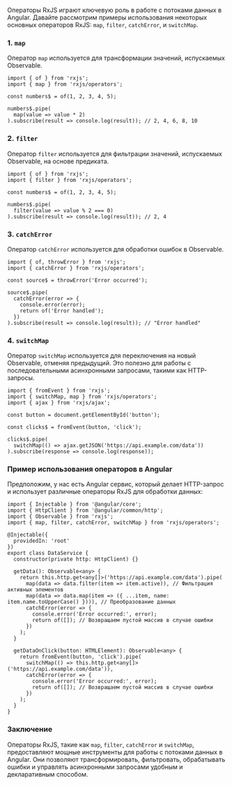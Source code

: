 
Операторы RxJS играют ключевую роль в работе с потоками данных в Angular. Давайте рассмотрим примеры использования некоторых основных операторов RxJS: `map`, `filter`, `catchError`, и `switchMap`.

### 1. `map`

Оператор `map` используется для трансформации значений, испускаемых Observable.

```TS
import { of } from 'rxjs';
import { map } from 'rxjs/operators';

const numbers$ = of(1, 2, 3, 4, 5);

numbers$.pipe(
  map(value => value * 2)
).subscribe(result => console.log(result)); // 2, 4, 6, 8, 10
```

### 2. `filter`

Оператор `filter` используется для фильтрации значений, испускаемых Observable, на основе предиката.

```TS
import { of } from 'rxjs';
import { filter } from 'rxjs/operators';

const numbers$ = of(1, 2, 3, 4, 5);

numbers$.pipe(
  filter(value => value % 2 === 0)
).subscribe(result => console.log(result)); // 2, 4
```

### 3. `catchError`

Оператор `catchError` используется для обработки ошибок в Observable.

```TS
import { of, throwError } from 'rxjs';
import { catchError } from 'rxjs/operators';

const source$ = throwError('Error occurred');

source$.pipe(
  catchError(error => {
    console.error(error);
    return of('Error handled');
  })
).subscribe(result => console.log(result)); // "Error handled"
```

### 4. `switchMap`

Оператор `switchMap` используется для переключения на новый Observable, отменяя предыдущий. Это полезно для работы с последовательными асинхронными запросами, такими как HTTP-запросы.

```TS
import { fromEvent } from 'rxjs';
import { switchMap, map } from 'rxjs/operators';
import { ajax } from 'rxjs/ajax';

const button = document.getElementById('button');

const clicks$ = fromEvent(button, 'click');

clicks$.pipe(
  switchMap(() => ajax.getJSON('https://api.example.com/data'))
).subscribe(response => console.log(response));
```

### Пример использования операторов в Angular

Предположим, у нас есть Angular сервис, который делает HTTP-запрос и использует различные операторы RxJS для обработки данных:

```TS
import { Injectable } from '@angular/core';
import { HttpClient } from '@angular/common/http';
import { Observable } from 'rxjs';
import { map, filter, catchError, switchMap } from 'rxjs/operators';

@Injectable({
  providedIn: 'root'
})
export class DataService {
  constructor(private http: HttpClient) {}

  getData(): Observable<any> {
    return this.http.get<any[]>('https://api.example.com/data').pipe(
      map(data => data.filter(item => item.active)), // Фильтрация активных элементов
      map(data => data.map(item => ({ ...item, name: item.name.toUpperCase() }))), // Преобразование данных
      catchError(error => {
        console.error('Error occurred:', error);
        return of([]); // Возвращаем пустой массив в случае ошибки
      })
    );
  }

  getDataOnClick(button: HTMLElement): Observable<any> {
    return fromEvent(button, 'click').pipe(
      switchMap(() => this.http.get<any[]>('https://api.example.com/data')),
      catchError(error => {
        console.error('Error occurred:', error);
        return of([]); // Возвращаем пустой массив в случае ошибки
      })
    );
  }
}
```

### Заключение

Операторы RxJS, такие как `map`, `filter`, `catchError` и `switchMap`, предоставляют мощные инструменты для работы с потоками данных в Angular. Они позволяют трансформировать, фильтровать, обрабатывать ошибки и управлять асинхронными запросами удобным и декларативным способом.